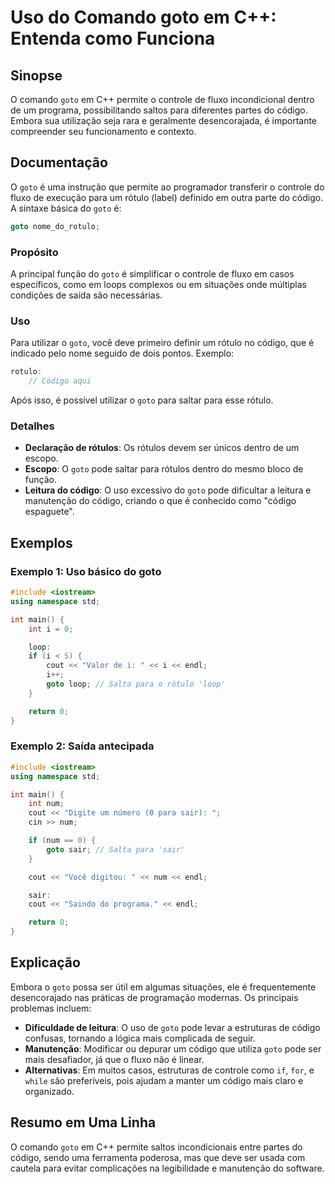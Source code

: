 <!--
Meta Description: # Uso do Comando goto em C++: Entenda como Funciona ## Sinopse O comando `goto` em C++ permite o controle de fluxo incondicional dentro de um programa...
Meta Keywords: goto, código, para, que, uso
-->

# Uso do Comando goto em C++: Entenda como Funciona

## Sinopse
O comando `goto` em C++ permite o controle de fluxo incondicional dentro de um programa, possibilitando saltos para diferentes partes do código. Embora sua utilização seja rara e geralmente desencorajada, é importante compreender seu funcionamento e contexto.

## Documentação
O `goto` é uma instrução que permite ao programador transferir o controle do fluxo de execução para um rótulo (label) definido em outra parte do código. A sintaxe básica do `goto` é:

```cpp
goto nome_do_rotulo;
```

### Propósito
A principal função do `goto` é simplificar o controle de fluxo em casos específicos, como em loops complexos ou em situações onde múltiplas condições de saída são necessárias.

### Uso
Para utilizar o `goto`, você deve primeiro definir um rótulo no código, que é indicado pelo nome seguido de dois pontos. Exemplo:

```cpp
rotulo:
    // Código aqui
```

Após isso, é possível utilizar o `goto` para saltar para esse rótulo.

### Detalhes
- **Declaração de rótulos**: Os rótulos devem ser únicos dentro de um escopo. 
- **Escopo**: O `goto` pode saltar para rótulos dentro do mesmo bloco de função.
- **Leitura do código**: O uso excessivo do `goto` pode dificultar a leitura e manutenção do código, criando o que é conhecido como "código espaguete".

## Exemplos

### Exemplo 1: Uso básico do goto
```cpp
#include <iostream>
using namespace std;

int main() {
    int i = 0;

    loop:
    if (i < 5) {
        cout << "Valor de i: " << i << endl;
        i++;
        goto loop; // Salta para o rótulo 'loop'
    }

    return 0;
}
```

### Exemplo 2: Saída antecipada
```cpp
#include <iostream>
using namespace std;

int main() {
    int num;
    cout << "Digite um número (0 para sair): ";
    cin >> num;

    if (num == 0) {
        goto sair; // Salta para 'sair'
    }

    cout << "Você digitou: " << num << endl;

    sair:
    cout << "Saindo do programa." << endl;

    return 0;
}
```

## Explicação
Embora o `goto` possa ser útil em algumas situações, ele é frequentemente desencorajado nas práticas de programação modernas. Os principais problemas incluem:

- **Dificuldade de leitura**: O uso de `goto` pode levar a estruturas de código confusas, tornando a lógica mais complicada de seguir.
- **Manutenção**: Modificar ou depurar um código que utiliza `goto` pode ser mais desafiador, já que o fluxo não é linear.
- **Alternativas**: Em muitos casos, estruturas de controle como `if`, `for`, e `while` são preferíveis, pois ajudam a manter um código mais claro e organizado.

## Resumo em Uma Linha
O comando `goto` em C++ permite saltos incondicionais entre partes do código, sendo uma ferramenta poderosa, mas que deve ser usada com cautela para evitar complicações na legibilidade e manutenção do software.